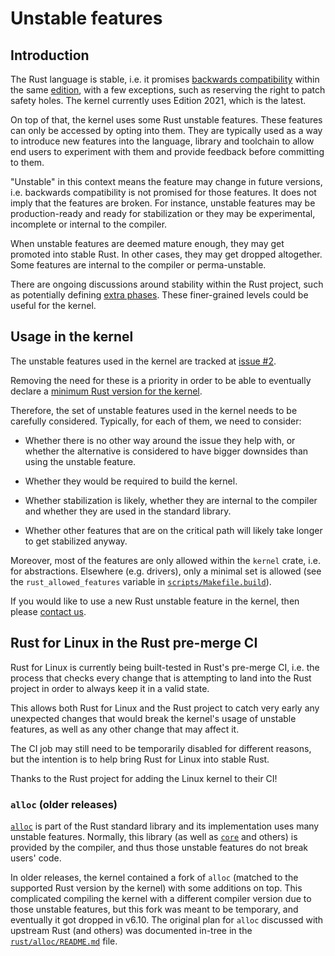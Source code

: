 # Unstable features

## Introduction

The Rust language is stable, i.e. it promises [backwards compatibility](https://blog.rust-lang.org/2014/10/30/Stability.html) within the same [edition](https://doc.rust-lang.org/edition-guide/editions/), with a few exceptions, such as reserving the right to patch safety holes. The kernel currently uses Edition 2021, which is the latest.

On top of that, the kernel uses some Rust unstable features. These features can only be accessed by opting into them. They are typically used as a way to introduce new features into the language, library and toolchain to allow end users to experiment with them and provide feedback before committing to them.

"Unstable" in this context means the feature may change in future versions, i.e. backwards compatibility is not promised for those features. It does not imply that the features are broken. For instance, unstable features may be production-ready and ready for stabilization or they may be experimental, incomplete or internal to the compiler.

When unstable features are deemed mature enough, they may get promoted into stable Rust. In other cases, they may get dropped altogether. Some features are internal to the compiler or perma-unstable.

There are ongoing discussions around stability within the Rust project, such as potentially defining [extra phases](https://smallcultfollowing.com/babysteps/blog/2023/09/18/stability-without-stressing-the-out/). These finer-grained levels could be useful for the kernel.

## Usage in the kernel

The unstable features used in the kernel are tracked at [issue #2](https://github.com/Rust-for-Linux/linux/issues/2).

Removing the need for these is a priority in order to be able to eventually declare a [minimum Rust version for the kernel](Rust-version-policy.md).

Therefore, the set of unstable features used in the kernel needs to be carefully considered. Typically, for each of them, we need to consider:

  - Whether there is no other way around the issue they help with, or whether the alternative is considered to have bigger downsides than using the unstable feature.

  - Whether they would be required to build the kernel.

  - Whether stabilization is likely, whether they are internal to the compiler and whether they are used in the standard library.

  - Whether other features that are on the critical path will likely take longer to get stabilized anyway.

Moreover, most of the features are only allowed within the `kernel` crate, i.e. for abstractions. Elsewhere (e.g. drivers), only a minimal set is allowed (see the `rust_allowed_features` variable in [`scripts/Makefile.build`](https://git.kernel.org/pub/scm/linux/kernel/git/torvalds/linux.git/tree/scripts/Makefile.build)).

If you would like to use a new Rust unstable feature in the kernel, then please [contact us](Contact.md).

## Rust for Linux in the Rust pre-merge CI

Rust for Linux is currently being built-tested in Rust's pre-merge CI, i.e. the process that checks every change that is attempting to land into the Rust project in order to always keep it in a valid state.

This allows both Rust for Linux and the Rust project to catch very early any unexpected changes that would break the kernel's usage of unstable features, as well as any other change that may affect it.

The CI job may still need to be temporarily disabled for different reasons, but the intention is to help bring Rust for Linux into stable Rust.

Thanks to the Rust project for adding the Linux kernel to their CI!

### `alloc` (older releases)

[`alloc`](https://doc.rust-lang.org/alloc/) is part of the Rust standard library and its implementation uses many unstable features. Normally, this library (as well as [`core`](https://doc.rust-lang.org/core/) and others) is provided by the compiler, and thus those unstable features do not break users' code.

In older releases, the kernel contained a fork of `alloc` (matched to the supported Rust version by the kernel) with some additions on top. This complicated compiling the kernel with a different compiler version due to those unstable features, but this fork was meant to be temporary, and eventually it got dropped in v6.10. The original plan for `alloc` discussed with upstream Rust (and others) was documented in-tree in the [`rust/alloc/README.md`](https://git.kernel.org/pub/scm/linux/kernel/git/torvalds/linux.git/tree/rust/alloc/README.md?h=v6.6) file.
